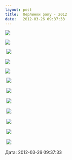 ```yaml
---
layout: post
title:  Перлинки року - 2012
date:   2012-03-26 09:37:33
---
```

![](/assets/tiger-1332743561.jpg)

![](/assets/tiger-1332743592.jpg)

 ![](/assets/tiger-1332743621.jpg)

![](/assets/tiger-1332743649.jpg)

![](/assets/tiger-1332743671.jpg)

 ![](/assets/tiger-1332743697.jpg)

 ![](/assets/tiger-1332743725.jpg)

 ![](/assets/tiger-1332743750.jpg)

 ![](/assets/tiger-1332743773.jpg)

 ![](/assets/tiger-1332743795.jpg)

 ![](/assets/tiger-1332743817.jpg)

 ![](/assets/tiger-1332743839.jpg)

  
Дата: 2012-03-26 09:37:33
